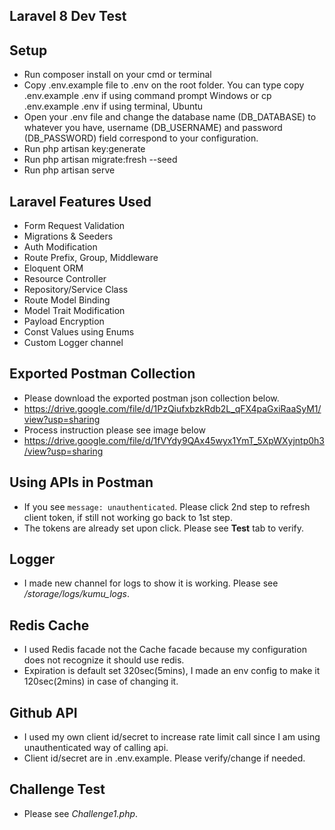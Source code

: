 ## Laravel 8 Dev Test

## Setup
- Run composer install on your cmd or terminal
- Copy .env.example file to .env on the root folder. You can type copy .env.example .env if using command prompt Windows or cp .env.example .env if using terminal, Ubuntu
- Open your .env file and change the database name (DB_DATABASE) to whatever you have, username (DB_USERNAME) and password (DB_PASSWORD) field correspond to your configuration.
- Run php artisan key:generate
- Run php artisan migrate:fresh --seed
- Run php artisan serve

## Laravel Features Used
- Form Request Validation
- Migrations & Seeders
- Auth Modification
- Route Prefix, Group, Middleware
- Eloquent ORM
- Resource Controller
- Repository/Service Class
- Route Model Binding
- Model Trait Modification
- Payload Encryption
- Const Values using Enums
- Custom Logger channel

 ## Exported Postman Collection 
 - Please download the exported postman json collection below.
 - https://drive.google.com/file/d/1PzQiufxbzkRdb2L_qFX4paGxiRaaSyM1/view?usp=sharing
 - Process instruction please see image below
 - https://drive.google.com/file/d/1fVYdy9QAx45wyx1YmT_5XpWXyjntp0h3/view?usp=sharing
 

 ## Using APIs in Postman
 - If you see `message: unauthenticated`. Please click 2nd step to refresh client token, if still not working go back to 1st step.
 - The tokens are already set upon click. Please see **Test** tab to verify.

 ## Logger
 - I made new channel for logs to show it is working. Please see */storage/logs/kumu_logs*.

 ## Redis Cache
 - I used Redis facade not the Cache facade because my configuration does not recognize it should use redis.
 - Expiration is default set 320sec(5mins), I made an env config to make it 120sec(2mins) in case of changing it.
 
 ## Github API
 - I used my own client id/secret to increase rate limit call since I am using unauthenticated way of calling api.
 - Client id/secret are in .env.example. Please verify/change if needed.

 ## Challenge Test
 - Please see *Challenge1.php*.